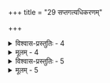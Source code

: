 +++
title = "29 सप्तगत्यधिकरणम्"

+++

<details><summary>विश्वास-प्रस्तुतिः - 4</summary>

4. सप्त प्राणाश्चरन्तीत्युदितमभिहितास्ते विशिष्यापि योगे  
तस्मात् सप्तेन्द्रियाणीत्यसदधिकवचोदृष्टितोऽत्रान्यपर्यात् ।  
लक्ष्मैषां सात्त्विकाहंकरणपरिणतिद्रव्यता चाविशिष्टा  
भेदेनोक्तिः प्रधाने मनसि फलवती कर्मबोधेन्द्रियेभ्यः ॥
</details>

<details><summary>मूलम् - 4</summary>

4. सप्त प्राणाश्चरन्तीत्युदितमभिहितास्ते विशिष्यापि योगे  
तस्मात् सप्तेन्द्रियाणीत्यसदधिकवचोदृष्टितोऽत्रान्यपर्यात् ।  
लक्ष्मैषां सात्त्विकाहंकरणपरिणतिद्रव्यता चाविशिष्टा  
भेदेनोक्तिः प्रधाने मनसि फलवती कर्मबोधेन्द्रियेभ्यः ॥
</details>


<details><summary>विश्वास-प्रस्तुतिः - 5</summary>

5. देहव्याप्येकमक्षं कतिचिदकथयन् भागतो भिन्नकृत्यं  
केचित् कर्मेन्द्रियाणि श्रुतिपथविमुखास्तत्यजुः क्षुद्रतर्कैः ।  
क्षेत्रज्ञस्याहुरेके सह करणगणं बुद्ध्यहङ्कारचित्तै-  
रन्ये तं चित्तवर्जं निजगदुरिति तानर्थतोऽत्र व्युदास ॥
</details>

<details><summary>मूलम् - 5</summary>

5. देहव्याप्येकमक्षं कतिचिदकथयन् भागतो भिन्नकृत्यं  
केचित् कर्मेन्द्रियाणि श्रुतिपथविमुखास्तत्यजुः क्षुद्रतर्कैः ।  
क्षेत्रज्ञस्याहुरेके सह करणगणं बुद्ध्यहङ्कारचित्तै-  
रन्ये तं चित्तवर्जं निजगदुरिति तानर्थतोऽत्र व्युदास ॥
</details>